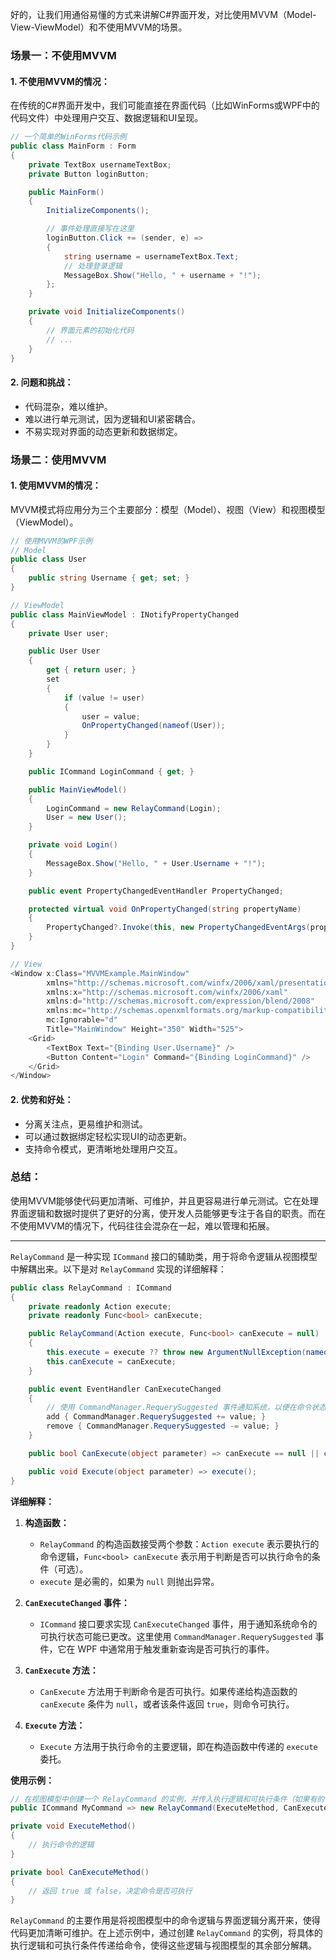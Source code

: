 ﻿好的，让我们用通俗易懂的方式来讲解C#界面开发，对比使用MVVM（Model-View-ViewModel）和不使用MVVM的场景。

### 场景一：不使用MVVM

#### 1. **不使用MVVM的情况：**
在传统的C#界面开发中，我们可能直接在界面代码（比如WinForms或WPF中的代码文件）中处理用户交互、数据逻辑和UI呈现。

```csharp
// 一个简单的WinForms代码示例
public class MainForm : Form
{
    private TextBox usernameTextBox;
    private Button loginButton;

    public MainForm()
    {
        InitializeComponents();

        // 事件处理直接写在这里
        loginButton.Click += (sender, e) =>
        {
            string username = usernameTextBox.Text;
            // 处理登录逻辑
            MessageBox.Show("Hello, " + username + "!");
        };
    }

    private void InitializeComponents()
    {
        // 界面元素的初始化代码
        // ...
    }
}
```

#### 2. **问题和挑战：**
- 代码混杂，难以维护。
- 难以进行单元测试，因为逻辑和UI紧密耦合。
- 不易实现对界面的动态更新和数据绑定。

### 场景二：使用MVVM

#### 1. **使用MVVM的情况：**
MVVM模式将应用分为三个主要部分：模型（Model）、视图（View）和视图模型（ViewModel）。

```csharp
// 使用MVVM的WPF示例
// Model
public class User
{
    public string Username { get; set; }
}

// ViewModel
public class MainViewModel : INotifyPropertyChanged
{
    private User user;

    public User User
    {
        get { return user; }
        set
        {
            if (value != user)
            {
                user = value;
                OnPropertyChanged(nameof(User));
            }
        }
    }

    public ICommand LoginCommand { get; }

    public MainViewModel()
    {
        LoginCommand = new RelayCommand(Login);
        User = new User();
    }

    private void Login()
    {
        MessageBox.Show("Hello, " + User.Username + "!");
    }

    public event PropertyChangedEventHandler PropertyChanged;

    protected virtual void OnPropertyChanged(string propertyName)
    {
        PropertyChanged?.Invoke(this, new PropertyChangedEventArgs(propertyName));
    }
}

// View
<Window x:Class="MVVMExample.MainWindow"
        xmlns="http://schemas.microsoft.com/winfx/2006/xaml/presentation"
        xmlns:x="http://schemas.microsoft.com/winfx/2006/xaml"
        xmlns:d="http://schemas.microsoft.com/expression/blend/2008"
        xmlns:mc="http://schemas.openxmlformats.org/markup-compatibility/2006"
        mc:Ignorable="d"
        Title="MainWindow" Height="350" Width="525">
    <Grid>
        <TextBox Text="{Binding User.Username}" />
        <Button Content="Login" Command="{Binding LoginCommand}" />
    </Grid>
</Window>
```

#### 2. **优势和好处：**
- 分离关注点，更易维护和测试。
- 可以通过数据绑定轻松实现UI的动态更新。
- 支持命令模式，更清晰地处理用户交互。

### 总结：

使用MVVM能够使代码更加清晰、可维护，并且更容易进行单元测试。它在处理界面逻辑和数据时提供了更好的分离，使开发人员能够更专注于各自的职责。而在不使用MVVM的情况下，代码往往会混杂在一起，难以管理和拓展。

---

`RelayCommand` 是一种实现 `ICommand` 接口的辅助类，用于将命令逻辑从视图模型中解耦出来。以下是对 `RelayCommand` 实现的详细解释：

```csharp
public class RelayCommand : ICommand
{
    private readonly Action execute;
    private readonly Func<bool> canExecute;

    public RelayCommand(Action execute, Func<bool> canExecute = null)
    {
        this.execute = execute ?? throw new ArgumentNullException(nameof(execute));
        this.canExecute = canExecute;
    }

    public event EventHandler CanExecuteChanged
    {
        // 使用 CommandManager.RequerySuggested 事件通知系统，以便在命令状态可能更改时刷新
        add { CommandManager.RequerySuggested += value; }
        remove { CommandManager.RequerySuggested -= value; }
    }

    public bool CanExecute(object parameter) => canExecute == null || canExecute();

    public void Execute(object parameter) => execute();
}
```

**详细解释：**

1. **构造函数：**
   - `RelayCommand` 的构造函数接受两个参数：`Action execute` 表示要执行的命令逻辑，`Func<bool> canExecute` 表示用于判断是否可以执行命令的条件（可选）。
   - `execute` 是必需的，如果为 `null` 则抛出异常。

2. **`CanExecuteChanged` 事件：**
   - `ICommand` 接口要求实现 `CanExecuteChanged` 事件，用于通知系统命令的可执行状态可能已更改。这里使用 `CommandManager.RequerySuggested` 事件，它在 WPF 中通常用于触发重新查询是否可执行的事件。

3. **`CanExecute` 方法：**
   - `CanExecute` 方法用于判断命令是否可执行。如果传递给构造函数的 `canExecute` 条件为 `null`，或者该条件返回 `true`，则命令可执行。

4. **`Execute` 方法：**
   - `Execute` 方法用于执行命令的主要逻辑，即在构造函数中传递的 `execute` 委托。

**使用示例：**
```csharp
// 在视图模型中创建一个 RelayCommand 的实例，并传入执行逻辑和可执行条件（如果有的话）
public ICommand MyCommand => new RelayCommand(ExecuteMethod, CanExecuteMethod);

private void ExecuteMethod()
{
    // 执行命令的逻辑
}

private bool CanExecuteMethod()
{
    // 返回 true 或 false，决定命令是否可执行
}
```

`RelayCommand` 的主要作用是将视图模型中的命令逻辑与界面逻辑分离开来，使得代码更加清晰可维护。在上述示例中，通过创建 `RelayCommand` 的实例，将具体的执行逻辑和可执行条件传递给命令，使得这些逻辑与视图模型的其余部分解耦。
